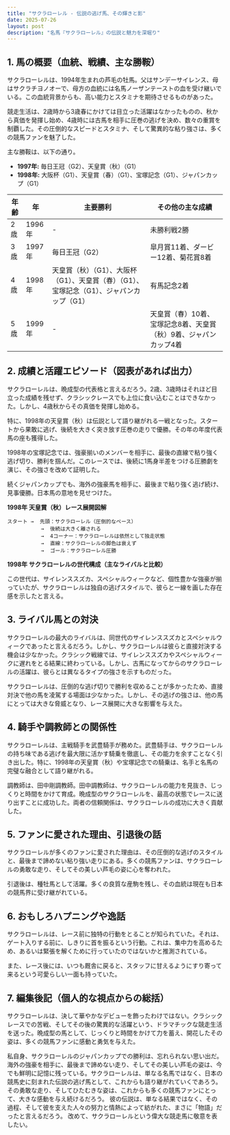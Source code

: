 ```yaml
---
title: "サクラローレル - 伝説の逃げ馬、その輝きと影"
date: 2025-07-26
layout: post
description: "名馬『サクラローレル』の伝説と魅力を深堀り"
---
```


## 1. 馬の概要（血統、戦績、主な勝鞍）

サクラローレルは、1994年生まれの芦毛の牡馬。父はサンデーサイレンス、母はサクラチヨノオーで、母方の血統には名馬ノーザンテーストの血を受け継いでいる。この血統背景からも、高い能力とスタミナを期待させるものがあった。

競走生活は、2歳時から3歳春にかけては目立った活躍はなかったものの、秋から真価を発揮し始め、4歳時には古馬を相手に圧巻の逃げを決め、数々の重賞を制覇した。その圧倒的なスピードとスタミナ、そして驚異的な粘り強さは、多くの競馬ファンを魅了した。

主な勝鞍は、以下の通り。

* **1997年:**  毎日王冠（G2）、天皇賞（秋）（G1）
* **1998年:**  大阪杯（G1）、天皇賞（春）（G1）、宝塚記念（G1）、ジャパンカップ（G1）


| 年齢 | 年 | 主要勝利 | その他の主な成績 |
|---|---|---|---|
| 2歳 | 1996年 |  - |  未勝利戦2勝 |
| 3歳 | 1997年 |  毎日王冠（G2） |  皐月賞11着、ダービー12着、菊花賞8着 |
| 4歳 | 1998年 | 天皇賞（秋）（G1）、大阪杯（G1）、天皇賞（春）（G1）、宝塚記念（G1）、ジャパンカップ（G1） |  有馬記念2着 |
| 5歳 | 1999年 | - |  天皇賞（春）10着、宝塚記念8着、天皇賞（秋）9着、ジャパンカップ4着 |


## 2. 成績と活躍エピソード（図表があれば出力）

サクラローレルは、晩成型の代表格と言えるだろう。2歳、3歳時はそれほど目立った成績を残せず、クラシックレースでも上位に食い込むことはできなかった。しかし、4歳秋からその真価を発揮し始める。

特に、1998年の天皇賞（秋）は伝説として語り継がれる一戦となった。スタートから果敢に逃げ、後続を大きく突き放す圧巻の走りで優勝。その年の年度代表馬の座も獲得した。

1998年の宝塚記念では、強豪揃いのメンバーを相手に、最後の直線で粘り強く逃げ切り、勝利を掴んだ。このレースでは、後続に1馬身半差をつける圧勝劇を演じ、その強さを改めて証明した。

続くジャパンカップでも、海外の強豪馬を相手に、最後まで粘り強く逃げ続け、見事優勝。日本馬の意地を見せつけた。


**1998年 天皇賞（秋）レース展開図解**

```
スタート →  先頭：サクラローレル（圧倒的なペース）
           →  後続は大きく離される
           →  4コーナー：サクラローレルは依然として独走状態
           →  直線：サクラローレルの脚色は衰えず
           →  ゴール：サクラローレル圧勝
```

**1998年 サクラローレルの世代構成（主なライバルと比較）**

この世代は、サイレンススズカ、スペシャルウィークなど、個性豊かな強豪が揃っていたが、サクラローレルは独自の逃げスタイルで、彼らと一線を画した存在感を示したと言える。


## 3. ライバル馬との対決

サクラローレルの最大のライバルは、同世代のサイレンススズカとスペシャルウィークであったと言えるだろう。しかし、サクラローレルは彼らと直接対決する機会は少なかった。クラシック戦線では、サイレンススズカやスペシャルウィークに遅れをとる結果に終わっている。しかし、古馬になってからのサクラローレルの活躍は、彼らとは異なるタイプの強さを示すものだった。

サクラローレルは、圧倒的な逃げ切りで勝利を収めることが多かったため、直接対決で他の馬を凌駕する場面は少なかった。しかし、その逃げの強さは、他の馬にとっては大きな脅威となり、レース展開に大きな影響を与えた。


## 4. 騎手や調教師との関係性

サクラローレルは、主戦騎手を武豊騎手が務めた。武豊騎手は、サクラローレルの持ち味である逃げを最大限に活かす騎乗を徹底し、その能力を余すことなく引き出した。特に、1998年の天皇賞（秋）や宝塚記念での騎乗は、名手と名馬の完璧な融合として語り継がれる。

調教師は、田中剛調教師。田中調教師は、サクラローレルの能力を見抜き、じっくりと時間をかけて育成。晩成型のサクラローレルを、最高の状態でレースに送り出すことに成功した。両者の信頼関係は、サクラローレルの成功に大きく貢献した。


## 5. ファンに愛された理由、引退後の話

サクラローレルが多くのファンに愛された理由は、その圧倒的な逃げのスタイルと、最後まで諦めない粘り強い走りにある。多くの競馬ファンは、サクラローレルの勇敢な走り、そしてその美しい芦毛の姿に心を奪われた。

引退後は、種牡馬として活躍。多くの良質な産駒を残し、その血統は現在も日本の競馬界に受け継がれている。


## 6. おもしろハプニングや逸話

サクラローレルは、レース前に独特の行動をとることが知られていた。それは、ゲート入りする前に、しきりに首を振るという行動。これは、集中力を高めるため、あるいは緊張を解くために行っていたのではないかと推測されている。

また、レース後には、いつも厩舎に戻ると、スタッフに甘えるようにすり寄って来るという可愛らしい一面も持っていた。


## 7. 編集後記（個人的な視点からの総括）

サクラローレルは、決して華やかなデビューを飾ったわけではない。クラシックレースでの苦戦、そしてその後の驚異的な活躍という、ドラマチックな競走生活を送った。晩成型の馬として、じっくりと時間をかけて力を蓄え、開花したその姿は、多くの競馬ファンに感動と勇気を与えた。

私自身、サクラローレルのジャパンカップでの勝利は、忘れられない思い出だ。海外の強豪を相手に、最後まで諦めない走り、そしてその美しい芦毛の姿は、今でも鮮明に記憶に残っている。サクラローレルは、単なる名馬ではなく、日本の競馬史に刻まれた伝説の逃げ馬として、これからも語り継がれていくであろう。その勇敢な走り、そしてひたむきな姿は、これからも多くの競馬ファンにとって、大きな感動を与え続けるだろう。  彼の伝説は、単なる結果ではなく、その過程、そして彼を支えた人々の努力と情熱によって紡がれた、まさに「物語」だったと言えるだろう。  改めて、サクラローレルという偉大な競走馬に敬意を表したい。
